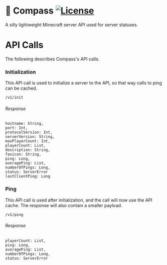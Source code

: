 # 📜️ Compass [![License](https://img.shields.io/badge/license-MIT-brightgreen.svg)](https://github.com/isebasus/Archive/blob/master/LICENSE)
A silly lightweight Minecraft server API used for server statuses.

# API Calls
The following describes Compass's API calls.

### Initialization 
This API call is used to initialize a server to the API, so that way calls to ping can be cached.

``/v1/init``

###### Response
```
hostname: String,
port: Int,
protocolVersion: Int,
serverVersion: String,
maxPlayerCount: Int,
playerCount: List,
description: String,
favicon: String,
ping: Long,
averagePing: List,
numberOfPings: Long,
status: ServerError
lastClientPing: Long
```

### Ping
This API call is used after initialization, and the call will now use the API cache. The response will also contain a smaller payload. 

``/v1/ping``

###### Response
```
playerCount: List,
ping: Long,
averagePing: List,
numberOfPings: Long,
status: ServerError
```
